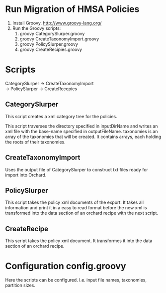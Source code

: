 # Run Migration of HMSA Policies

1. Install Groovy. http://www.groovy-lang.org/
2. Run the Groovy scripts:
    1. groovy CategorySlurper.groovy
    2. groovy CreateTaxonomyImport.groovy
    3. groovy PolicySlurper.groovy
    4. groovy CreateRecipies.groovy

# Scripts

CategorySlurper -> CreateTaxonomyImport
                \
                 -> PolicySlurper -> CreateRecepies

## CategorySlurper
This script creates a xml category tree for the policies.

This script traverses the directory specified in inputDirName and writes an
xml file with the base-name specified in outputFileName.
taxonomies is an array of the taxonomies that will be created. It contains
arrays, each holding the roots of their taxonomies.

## CreateTaxonomyImport
Uses the output file of CategorySlurper to construct txt files ready for
import into Orchard.

## PolicySlurper
This script takes the policy xml documents of the export. It takes
all information and print it in a easy to read format before the new xml
is transformed into the data section of an orchard recipe with the next script.

## CreateRecipe
This script takes the policy xml document. It transformes it into the
data section of an orchard recipe.

# Configuration config.groovy
Here the scripts can be configured. I.e. input file names, taxonomies, partition sizes.